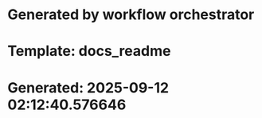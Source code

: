 # Generated by workflow orchestrator
# Template: docs_readme
# Generated: 2025-09-12 02:12:40.576646
